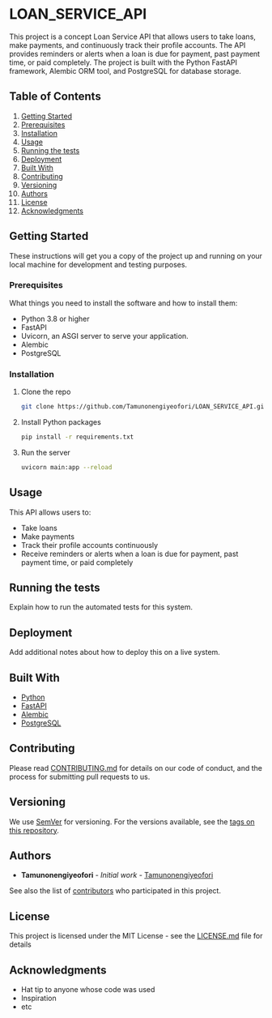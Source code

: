 # LOAN_SERVICE_API

This project is a concept Loan Service API that allows users to take loans, make payments, and continuously track their profile accounts. The API provides reminders or alerts when a loan is due for payment, past payment time, or paid completely. The project is built with the Python FastAPI framework, Alembic ORM tool, and PostgreSQL for database storage.

## Table of Contents

1. [Getting Started](#getting-started)
2. [Prerequisites](#prerequisites)
3. [Installation](#installation)
4. [Usage](#usage)
5. [Running the tests](#running-the-tests)
6. [Deployment](#deployment)
7. [Built With](#built-with)
8. [Contributing](#contributing)
9. [Versioning](#versioning)
10. [Authors](#authors)
11. [License](#license)
12. [Acknowledgments](#acknowledgments)

## Getting Started

These instructions will get you a copy of the project up and running on your local machine for development and testing purposes.

### Prerequisites

What things you need to install the software and how to install them:

- Python 3.8 or higher
- FastAPI
- Uvicorn, an ASGI server to serve your application.
- Alembic
- PostgreSQL

### Installation

1. Clone the repo
   ```sh
   git clone https://github.com/Tamunonengiyeofori/LOAN_SERVICE_API.git
   ```
2. Install Python packages
   ```sh
   pip install -r requirements.txt
   ```
3. Run the server
   ```sh
   uvicorn main:app --reload
   ```

## Usage

This API allows users to:

- Take loans
- Make payments
- Track their profile accounts continuously
- Receive reminders or alerts when a loan is due for payment, past payment time, or paid completely

## Running the tests

Explain how to run the automated tests for this system.

## Deployment

Add additional notes about how to deploy this on a live system.

## Built With

- [Python](https://www.python.org/)
- [FastAPI](https://fastapi.tiangolo.com/)
- [Alembic](https://alembic.sqlalchemy.org/)
- [PostgreSQL](https://www.postgresql.org/)

## Contributing

Please read [CONTRIBUTING.md](https://github.com/Tamunonengiyeofori/LOAN_SERVICE_API/blob/main/CONTRIBUTING.md) for details on our code of conduct, and the process for submitting pull requests to us.

## Versioning

We use [SemVer](http://semver.org/) for versioning. For the versions available, see the [tags on this repository](https://github.com/Tamunonengiyeofori/LOAN_SERVICE_API/tags).

## Authors

- **Tamunonengiyeofori** - *Initial work* - [Tamunonengiyeofori](https://github.com/Tamunonengiyeofori)

See also the list of [contributors](https://github.com/Tamunonengiyeofori/LOAN_SERVICE_API/contributors) who participated in this project.

## License

This project is licensed under the MIT License - see the [LICENSE.md](LICENSE.md) file for details

## Acknowledgments

- Hat tip to anyone whose code was used
- Inspiration
- etc

